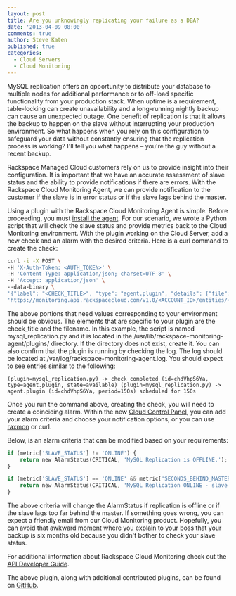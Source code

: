 ```yaml
---
layout: post
title: Are you unknowingly replicating your failure as a DBA?
date: '2013-04-09 08:00'
comments: true
author: Steve Katen
published: true
categories:
  - Cloud Servers
  - Cloud Monitoring
---
```

MySQL replication offers an opportunity to distribute your database to multiple nodes for additional performance or to off-load specific functionality from your production stack. When uptime is a requirement, table-locking can create unavailability and a long-running nightly backup can cause an unexpected outage. One benefit of replication is that it allows the backup to happen on the slave without interrupting your production environment. So what happens  when you rely on this configuration to safeguard your data without constantly ensuring that the replication process is working? I'll tell you what happens – you're the guy without a recent backup.<!-- more -->  

Rackspace Managed Cloud customers rely on us to provide insight into their configuration. It is important that we have an accurate assessment of slave status and the ability to provide notifications if there are errors. With the Rackspace Cloud Monitoring Agent, we can provide notification to the customer if the slave is in error status or if the slave lags behind the master.

Using a plugin with the Rackspace Cloud Monitoring Agent is simple. Before proceeding, you must [install the agent](https://www.rackspace.com/knowledge_center/article/install-the-cloud-monitoring-agent). For our scenario, we wrote a Python script that will check the slave status and provide metrics back to the Cloud Monitoring environment. With the plugin working on the Cloud Server, add a new check and an alarm with the desired criteria. Here is a curl command to create the check:

```bash
curl -i -X POST \
-H 'X-Auth-Token: <AUTH_TOKEN>' \
-H 'Content-Type: application/json; charset=UTF-8' \
-H 'Accept: application/json' \
--data-binary \
'{"label": "<CHECK_TITLE>", "type": "agent.plugin", "details": {"file": "<FILENAME>"}}' \
'https://monitoring.api.rackspacecloud.com/v1.0/<ACCOUNT_ID>/entities/<ENTITY_ID>/checks'
```

The above portions that need values corresponding to your environment should be obvious. The elements that are specific to your plugin are the check_title and the filename. In this example, the script is named mysql_replication.py and it is located in the /usr/lib/rackspace-monitoring-agent/plugins/ directory.  If the directory does not exist, create it. You can also confirm that the plugin is running by checking the log. The log should be located at /var/log/rackspace-monitoring-agent.log.  You should expect to see entries similar to the following:

`(plugin=mysql_replication.py) -> check completed (id=chdVhpS6Ya, type=agent.plugin, state=available)
(plugin=mysql_replication.py) -> agent.plugin (id=chdVhpS6Ya, period=150s) scheduled for 150s`

Once you run the command above, creating the check, you will need to create a coinciding alarm. Within the new [Cloud Control Panel](https://mycloud.rackspace.com), you can add your alarm criteria and choose your notification options, or you can use [raxmon](https://github.com/racker/rackspace-monitoring-cli) or curl.

Below, is an alarm criteria that can be modified based on your requirements:

```python
if (metric['SLAVE_STATUS'] != 'ONLINE') {
    return new AlarmStatus(CRITICAL, 'MySQL Replication is OFFLINE.');
}

if (metric['SLAVE_STATUS'] == 'ONLINE' && metric['SECONDS_BEHIND_MASTER'] >= 300) {
    return new AlarmStatus(CRITICAL, 'MySQL Replication ONLINE - slave behind master.');
}
```

The above criteria will change the AlarmStatus if replication is offline or if the slave lags too far behind the master. If something goes wrong, you can expect a friendly email from our Cloud Monitoring product. Hopefully, you can avoid that awkward moment where you explain to your boss that your backup is six months old because you didn't bother to check your slave status.  

For additional information about Rackspace Cloud Monitoring check out the [API Developer Guide](https://docs.rackspace.com/cm/api/v1.0/cm-devguide/content/overview.html).

The above plugin, along with additional contributed plugins, can be found on [GitHub](https://github.com/racker/rackspace-monitoring-agent-plugins-contrib).
